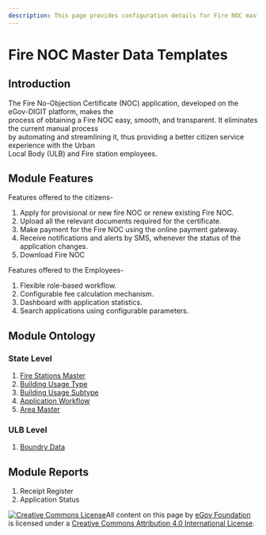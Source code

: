 ```yaml
---
description: This page provides configuration details for Fire NOC master data templates
---
```


# Fire NOC Master Data Templates

## Introduction

The Fire No-Objection Certificate \(NOC\) application, developed on the eGov-DIGIT platform, makes the  
process of obtaining a Fire NOC easy, smooth, and transparent. It eliminates the current manual process  
by automating and streamlining it, thus providing a better citizen service experience with the Urban  
Local Body \(ULB\) and Fire station employees.

## Module Features

Features offered to the citizens-

1. Apply for provisional or new fire NOC or renew existing Fire NOC.
2. Upload all the relevant documents required for the certificate.
3. Make payment for the Fire NOC using the online payment gateway.
4. Receive notifications and alerts by SMS, whenever the status of the application changes.
5. Download Fire NOC

Features offered to the Employees-

1. Flexible role-based workflow.
2. Configurable fee calculation mechanism.
3. Dashboard with application statistics.
4. Search applications using configurable parameters.

## Module Ontology

### State Level

1. [Fire Stations Master](fire-station-master.md)
2. [Building Usage Type](building-usage-type.md)
3. [Building Usage Subtype](building-sub-usage-type.md)
4. [Application Workflow](../../../configure-digit/configuring-master-data-templates/module-setup/workflow-data/workflow-actions.md)
5. [Area Master](areas-served-master.md)

### ULB Level

1. [Boundry Data](../../../configure-digit/configuring-master-data-templates/environment-setup/ulb-level-setup/boundary-data.md)

## Module Reports

1. Receipt Register
2. Application Status

[![Creative Commons License](https://i.creativecommons.org/l/by/4.0/80x15.png)](http://creativecommons.org/licenses/by/4.0/)All content on this page by [eGov Foundation ](https://egov.org.in/)is licensed under a [Creative Commons Attribution 4.0 International License](http://creativecommons.org/licenses/by/4.0/).

